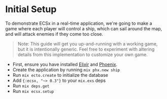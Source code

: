 # Initial Setup

To demonstrate ECSx in a real-time application, we're going to make a game where each player will control a ship, which can sail around the map, and will attack enemies if they come too close.

> Note:  This guide will get you up-and-running with a working game, but it is intentionally generic.  Feel free to experiment with altering details from this implementation to customize your own game.

* First, ensure you have installed [Elixir](https://elixir-lang.org/install.html) and [Phoenix](https://hexdocs.pm/phoenix/installation.html).
* Create the application by running `mix phx.new ship`
* Run `mix ecto.create` to initialize the database
* Add `{:ecsx, "~> 0.3"}` to your `mix.exs` deps
* Run `mix deps.get`
* Run `mix ecsx.setup`
